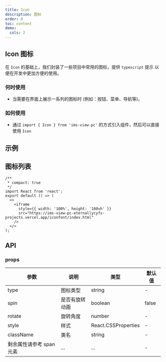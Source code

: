 ```yaml
---
title: Icon
description: 图标
order: 0
toc: content
demo:
  cols: 2
---
```


## Icon 图标

在 `Icon` 的基础上，我们封装了一些项目中常用的图标，提供 `typescript` 提示 以便在开发中更加方便的使用。

### 何时使用

- 当需要在界面上展示一系列的图标时 (例如：按钮、菜单、导航等)。

### 如何使用

- 通过 `import { Icon } from 'ims-view-pc'` 的方式引入组件，然后可以直接使用 `Icon`

## 示例

<code src='./demo.tsx'></code>

## 图标列表

```tsx
/**
 * compact: true
 */
import React from 'react';
export default () => (
  <>
    <iframe
      style={{ width: '100%', height: '100vh' }}
      src="https://ims-view-pc-eternallycyfs-projects.vercel.app/iconfont/index.html"
    />
  </>
);
```

## API

### props

| 参数                     | 说明           | 类型                | 默认值 |
| ------------------------ | -------------- | ------------------- | ------ |
| type                     | 图标类型       | string              | -      |
| spin                     | 是否有旋转动画 | boolean             | false  |
| rotate                   | 旋转角度       | number              | -      |
| style                    | 样式           | React.CSSProperties | -      |
| className                | 类名           | string              | -      |
| 剩余属性请参考 span 元素 | ...            | ...                 | -      |
